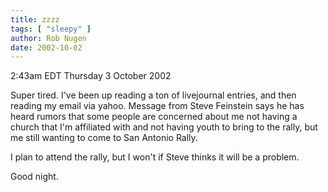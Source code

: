 ```yaml
---
title: zzzz
tags: [ "sleepy" ]
author: Rob Nugen
date: 2002-10-02
---
```


<p class=date>2:43am EDT Thursday 3 October 2002</p>

<p>Super tired.  I've been up reading a ton of livejournal entries,
and then reading my email via yahoo.  Message from Steve Feinstein
says he has heard rumors that some people are concerned about me not
having a church that I'm affiliated with and not having youth to bring
to the rally, but me still wanting to come to San Antonio Rally.</p>

<p>I plan to attend the rally, but I won't if Steve thinks it will be
a problem.</p>

<p>Good night.</p>

